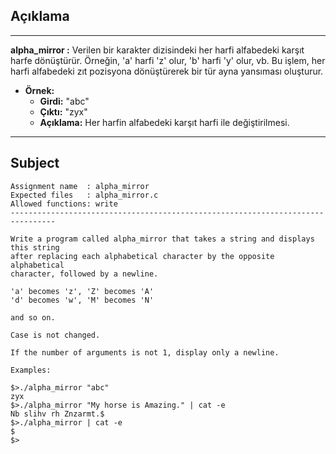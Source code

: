 ## Açıklama

---

**alpha_mirror :** Verilen bir karakter dizisindeki her harfi alfabedeki karşıt harfe dönüştürür. Örneğin, 'a' harfi 'z' olur, 'b' harfi 'y' olur, vb. Bu işlem, her harfi alfabedeki zıt pozisyona dönüştürerek bir tür ayna yansıması oluşturur.

- **Örnek:**
  - **Girdi:** "abc"
  - **Çıktı:** "zyx"
  - **Açıklama:** Her harfin alfabedeki karşıt harfi ile değiştirilmesi.

---

## Subject

```
Assignment name  : alpha_mirror
Expected files   : alpha_mirror.c
Allowed functions: write
--------------------------------------------------------------------------------

Write a program called alpha_mirror that takes a string and displays this string
after replacing each alphabetical character by the opposite alphabetical
character, followed by a newline.

'a' becomes 'z', 'Z' becomes 'A'
'd' becomes 'w', 'M' becomes 'N'

and so on.

Case is not changed.

If the number of arguments is not 1, display only a newline.

Examples:

$>./alpha_mirror "abc"
zyx
$>./alpha_mirror "My horse is Amazing." | cat -e
Nb slihv rh Znzarmt.$
$>./alpha_mirror | cat -e
$
$>
```
